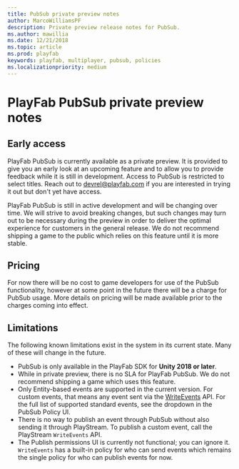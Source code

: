 ```yaml
---
title: PubSub private preview notes
author: MarcoWilliamsPF
description: Private preview release notes for PubSub.
ms.author: mawillia
ms.date: 12/21/2018
ms.topic: article
ms.prod: playfab
keywords: playfab, multiplayer, pubsub, policies
ms.localizationpriority: medium
---
```


# PlayFab PubSub private preview notes

## Early access

PlayFab PubSub is currently available as a private preview. It is provided to give you an early look at an upcoming feature and to allow you to provide feedback while it is still in development. Access to PubSub is restricted to select titles. Reach out to [devrel@playfab.com](mailto:devrel@playfab.com) if you are interested in trying it out but don't yet have access.

PlayFab PubSub is still in active development and will be changing over time. We will strive to avoid breaking changes, but such changes may turn out to be necessary during the preview in order to deliver the optimal experience for customers in the general release. We do not recommend shipping a game to the public which relies on this feature until it is more stable.

## Pricing

For now there will be no cost to game developers for use of the PubSub functionality, however at some point in the future there will be a charge for PubSub usage. More details on pricing will be made available prior to the charges coming into effect.

## Limitations

The following known limitations exist in the system in its current state. Many of these will change in the future.

- PubSub is only available in the PlayFab SDK for **Unity 2018 or later**.
- While in private preview, there is no SLA for PlayFab PubSub. We do not recommend shipping a game which uses this feature.
- Only Entity-based events are supported in the current version. For custom events, that means any event sent via the [WriteEvents](xref:titleid.playfabapi.com.events.playstreamevents.writeevents) API. For the full list of supported standard events, see the dropdown in the PubSub Policy UI.
- There is no way to publish an event through PubSub without also sending it through PlayStream. To publish a custom event, call the PlayStream `WriteEvents` API.
- The Publish permissions UI is currently not functional; you can ignore it. `WriteEvents` has a built-in policy for who can send events which remains the single policy for who can publish events for now.